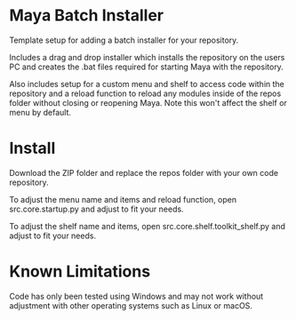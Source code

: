 # Maya Batch Installer

Template setup for adding a batch installer for your repository. 

Includes a drag and drop installer which installs the repository on the users PC and creates the .bat files required for starting Maya with the repository. 

Also includes setup for a custom menu and shelf to access code within the repository and a reload function to reload any modules inside of the repos folder without closing or reopening Maya. Note this won't affect the shelf or menu by default.


# Install
Download the ZIP folder and replace the repos folder with your own code repository.

To adjust the menu name and items and reload function, open src.core.startup.py and adjust to fit your needs. 

To adjust the shelf name and items, open src.core.shelf.toolkit_shelf.py and adjust to fit your needs.

# Known Limitations
Code has only been tested using Windows and may not work without adjustment with other operating systems such as Linux or macOS.